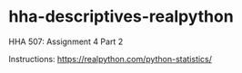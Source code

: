 # hha-descriptives-realpython
HHA 507: Assignment 4 Part 2

Instructions:
https://realpython.com/python-statistics/
